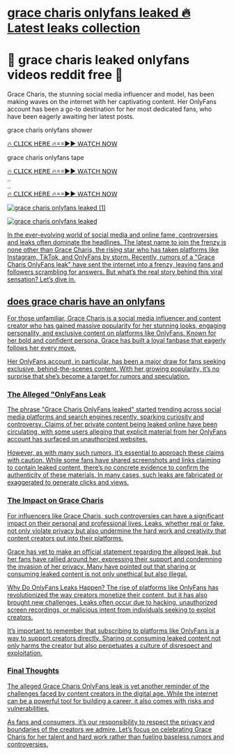 # <a href="https://shorto.link/eOsji"> grace charis onlyfans leaked ️‍🔥 Latest leaks collection </a>
<be>
<h1>🚨 grace charis leaked onlyfans videos reddit free 🚨</h1>

Grace Charis, the stunning social media influencer and model, has been making waves on the internet with her captivating content. Her OnlyFans account has been a go-to destination for her most dedicated fans, who have been eagerly awaiting her latest posts.

grace charis onlyfans shower <br> 

<a href="https://shorto.link/eOsji"> ️‍🔥 𝖢𝖫𝖨𝖢𝖪 𝖧𝖤𝖱𝖤  ️‍🔥==►► 𝖶𝖠𝖳𝖢𝖧 𝖭𝖮𝖶</a>

grace charis onlyfans tape

<a href="https://shorto.link/eOsji"> ️‍🔥 𝖢𝖫𝖨𝖢𝖪 𝖧𝖤𝖱𝖤  ️‍🔥==►► 𝖶𝖠𝖳𝖢𝖧 𝖭𝖮𝖶</a> <br>
..<br>
..<br>
<a href="https://shorto.link/eOsji"> ️‍🔥 𝖢𝖫𝖨𝖢𝖪 𝖧𝖤𝖱𝖤  ️‍🔥==►► 𝖶𝖠𝖳𝖢𝖧 𝖭𝖮𝖶</a>

<a href="https://shorto.link/eOsji" rel="nofollow">![grace charis onlyfans leaked (1)](https://github.com/user-attachments/assets/5ff6c7e8-1f72-43e7-b219-6c0aa5a50a7f)

<a href="https://shorto.link/eOsji" rel="nofollow">![grace charis onlyfans leaked](https://github.com/user-attachments/assets/d1064cb6-73a9-41dc-b5cc-ce8a88d2d9e7)

In the ever-evolving world of social media and online fame, controversies and leaks often dominate the headlines. The latest name to join the frenzy is none other than Grace Charis, the rising star who has taken platforms like Instagram, TikTok, and OnlyFans by storm. Recently, rumors of a "Grace Charis OnlyFans leak" have sent the internet into a frenzy, leaving fans and followers scrambling for answers. But what’s the real story behind this viral sensation? Let’s dive in.

<h2> does grace charis have an onlyfans </h2>

For those unfamiliar, Grace Charis is a social media influencer and content creator who has gained massive popularity for her stunning looks, engaging personality, and exclusive content on platforms like OnlyFans. Known for her bold and confident persona, Grace has built a loyal fanbase that eagerly follows her every move.

Her OnlyFans account, in particular, has been a major draw for fans seeking exclusive, behind-the-scenes content. With her growing popularity, it’s no surprise that she’s become a target for rumors and speculation.

<h3> The Alleged "OnlyFans Leak </h3>
The phrase "Grace Charis OnlyFans leaked" started trending across social media platforms and search engines recently, sparking curiosity and controversy. Claims of her private content being leaked online have been circulating, with some users alleging that explicit material from her OnlyFans account has surfaced on unauthorized websites.

However, as with many such rumors, it’s essential to approach these claims with caution. While some fans have shared screenshots and links claiming to contain leaked content, there’s no concrete evidence to confirm the authenticity of these materials. In many cases, such leaks are fabricated or exaggerated to generate clicks and views.

<H3> The Impact on Grace Charis </H3>
For influencers like Grace Charis, such controversies can have a significant impact on their personal and professional lives. Leaks, whether real or fake, not only violate privacy but also undermine the hard work and creativity that content creators put into their platforms.

Grace has yet to make an official statement regarding the alleged leak, but her fans have rallied around her, expressing their support and condemning the invasion of her privacy. Many have pointed out that sharing or consuming leaked content is not only unethical but also illegal.

Why Do OnlyFans Leaks Happen?
The rise of platforms like OnlyFans has revolutionized the way creators monetize their content, but it has also brought new challenges. Leaks often occur due to hacking, unauthorized screen recordings, or malicious intent from individuals seeking to exploit creators.

It’s important to remember that subscribing to platforms like OnlyFans is a way to support creators directly. Sharing or consuming leaked content not only harms the creator but also perpetuates a culture of disrespect and exploitation.

<h3> Final Thoughts </h3>
The alleged Grace Charis OnlyFans leak is yet another reminder of the challenges faced by content creators in the digital age. While the internet can be a powerful tool for building a career, it also comes with risks and vulnerabilities.

As fans and consumers, it’s our responsibility to respect the privacy and boundaries of the creators we admire. Let’s focus on celebrating Grace Charis for her talent and hard work rather than fueling baseless rumors and controversies.

